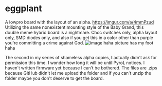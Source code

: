 # eggplant
A lowpro board with the layout of an alpha.
https://imgur.com/a/4mmPzud
Utilizing the same nonexistent mounting style of the Baby Grand, this double meme hybrid board is a nightmare. Choc switches only, alpha layout only, SMD diodes only, and also if you get this in a color other than purple you're committing a crime against God. ![image](https://user-images.githubusercontent.com/55664712/135018494-f182fa31-f13c-4135-bc55-1ef9feb91b5a.png)
haha picture has my foot haha

The second in my series of shameless alpha copies, I actually didn't ask for permission this time. I wonder how long it will be until PyroL notices. I haven't written firmware yet because I can't be bothered.
The files are .zips because GitHub didn't let me upload the folder and if you can't unzip the folder maybe you don't deserve to get the board.
